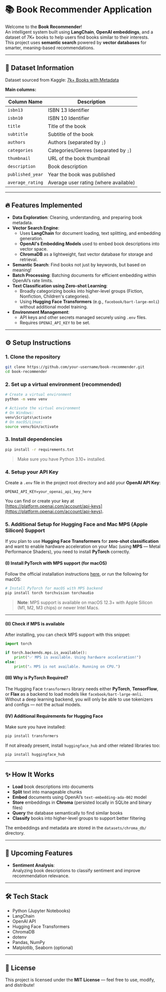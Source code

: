 # 📚 Book Recommender Application

Welcome to the **Book Recommender**!  
An intelligent system built using **LangChain**, **OpenAI embeddings**, and a dataset of 7K+ books to help users find books similar to their interests.  
This project uses **semantic search** powered by **vector databases** for smarter, meaning-based recommendations.

---

## 📂 Dataset Information

Dataset sourced from Kaggle: [7k+ Books with Metadata](https://www.kaggle.com/datasets/dylanjcastillo/7k-books-with-metadata)

**Main columns:**

| Column Name      | Description                                          |
|------------------|------------------------------------------------------|
| `isbn13`          | ISBN 13 Identifier                                   |
| `isbn10`          | ISBN 10 Identifier                                   |
| `title`           | Title of the book                                    |
| `subtitle`        | Subtitle of the book                                 |
| `authors`         | Authors (separated by `;`)                           |
| `categories`      | Categories/Genres (separated by `;`)                 |
| `thumbnail`       | URL of the book thumbnail                            |
| `description`     | Book description                                     |
| `published_year`  | Year the book was published                          |
| `average_rating`  | Average user rating (where available)                |

---

## 🔥 Features Implemented

- **Data Exploration**: Cleaning, understanding, and preparing book metadata.
- **Vector Search Engine**:
  - Uses **LangChain** for document loading, text splitting, and embedding generation.
  - **OpenAI's Embedding Models** used to embed book descriptions into vector space.
  - **ChromaDB** as a lightweight, fast vector database for storage and retrieval.
- **Semantic Search**: Find books not just by keywords, but based on meaning!
- **Batch Processing**: Batching documents for efficient embedding within OpenAI’s rate limits.
- **Text Classification using Zero-shot Learning**:
  - Broadly categorizing books into higher-level groups (Fiction, Nonfiction, Children's categories).
  - Using **Hugging Face Transformers** (e.g., `facebook/bart-large-mnli`) without additional model training.
- **Environment Management**:
  - API keys and other secrets managed securely using `.env` files.
  - Requires `OPENAI_API_KEY` to be set.

---

## ⚙️ Setup Instructions

### 1. Clone the repository

```bash
git clone https://github.com/your-username/book-recommender.git
cd book-recommender
```

### 2. Set up a virtual environment (recommended)

```bash
# Create a virtual environment
python -m venv venv

# Activate the virtual environment
# On Windows:
venv\Scripts\activate
# On macOS/Linux:
source venv/bin/activate
```

### 3. Install dependencies

```bash
pip install -r requirements.txt
```

> Make sure you have Python 3.10+ installed.

### 4. Setup your API Key

Create a `.env` file in the project root directory and add your **OpenAI API Key**:

```
OPENAI_API_KEY=your_openai_api_key_here
```

You can find or create your key at [https://platform.openai.com/account/api-keys](https://platform.openai.com/account/api-keys).

### 5. Additional Setup for Hugging Face and Mac MPS (Apple Silicon) Support

If you plan to use **Hugging Face Transformers** for **zero-shot classification** and want to enable hardware acceleration on your Mac (using **MPS** — Metal Performance Shaders), you need to install **PyTorch** correctly.

#### (I) Install PyTorch with MPS support (for macOS)

Follow the official installation instructions [here](https://pytorch.org/get-started/locally/), or run the following for macOS:

```bash
# Install PyTorch for macOS with MPS backend
pip install torch torchvision torchaudio
```

> **Note**: MPS support is available on macOS 12.3+ with Apple Silicon (M1, M2, M3 chips) or newer Intel Macs.

---

#### (II) Check if MPS is available

After installing, you can check MPS support with this snippet:

```python
import torch

if torch.backends.mps.is_available():
    print("✅ MPS is available. Using hardware acceleration!")
else:
    print("⚠️ MPS is not available. Running on CPU.")
```

#### (III) Why is PyTorch Required?

The Hugging Face `transformers` library needs either **PyTorch**, **TensorFlow**, or **Flax** as a backend to load models like `facebook/bart-large-mnli`.  
Without a deep learning backend, you will only be able to use tokenizers and configs — not the actual models.

#### (IV) Additional Requirements for Hugging Face

Make sure you have installed:

```bash
pip install transformers
```

If not already present, install `huggingface_hub` and other related libraries too:

```bash
pip install huggingface_hub
```

---

## ✨ How It Works

- **Load** book descriptions into documents
- **Split** text into manageable chunks
- **Embed** documents using OpenAI’s `text-embedding-ada-002` model
- **Store** embeddings in **Chroma** (persisted locally in SQLite and binary files)
- **Query** the database semantically to find similar books
- **Classify** books into higher-level groups to support better filtering

The embeddings and metadata are stored in the `datasets/chroma_db/` directory.

---

## 🔮 Upcoming Features

- **Sentiment Analysis**:  
  Analyzing book descriptions to classify sentiment and improve recommendation relevance.

---

## 🛠️ Tech Stack

- Python (Jupyter Notebooks)
- LangChain
- OpenAI API
- Hugging Face Transformers
- ChromaDB
- dotenv
- Pandas, NumPy
- Matplotlib, Seaborn (optional)

---

## 📜 License

This project is licensed under the **MIT License** — feel free to use, modify, and distribute!
